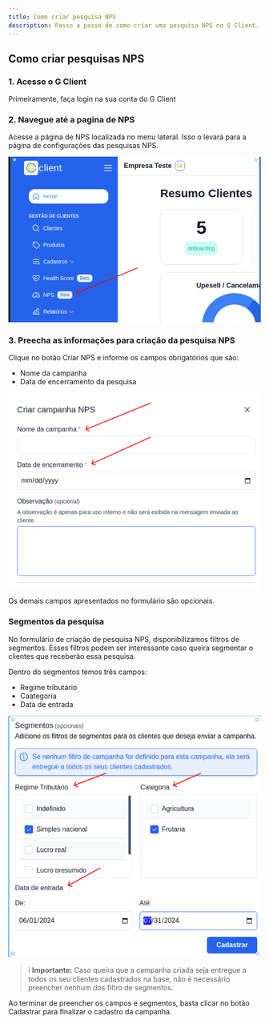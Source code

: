 ```yaml
---
title: Como criar pesquisa NPS
description: Passo a passo de como criar uma pesquisa NPS no G Client.
---
```


## Como criar pesquisas NPS

### 1. Acesse o G Client

Primeiramente, faça login na sua conta do G Client

### 2. Navegue até a pagina de NPS

Acesse a página de NPS localizada no menu lateral. Isso o levará para a página de configurações das pesquisas NPS.

![exemplo descrito acima](./img/nps/example-01.png)

### 3. Preecha as informações para criação da pesquisa NPS

Clique no botão <span class="text-blue-500 font-bold">Criar NPS</span> e informe os campos obrigatórios que são:

- Nome da campanha
- Data de encerramento da pesquisa

![exemplo descrito acima](./img/nps/example-02.png)

Os demais campos apresentados no formulário são opcionais.

### Segmentos da pesquisa

No formulário de criação de pesquisa NPS, disponibilizamos filtros de segmentos. Esses filtros podem ser interessante caso queira segmentar o clientes que receberão essa pesquisa.

Dentro do segmentos temos três campos:

- Regime tributário
- Caategoria
- Data de entrada

![exemplo descrito acima](./img/nps/example-03.png)

> ℹ️ **Importante:** Caso queira que a campanha criada seja entregue a todos os seu clientes cadastrados na base, não é necessário preencher nenhum dos filtro de segmentos.

Ao terminar de preencher os campos e segmentos, basta clicar no botão <span class="text-blue-500 font-bold">Cadastrar</span> para finalizar o cadastro da campanha.
